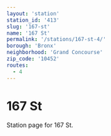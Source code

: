 ```yaml
---
layout: 'station'
station_id: '413'
slug: '167-st'
name: '167 St'
permalink: '/stations/167-st-4/'
borough: 'Bronx'
neighborhood: 'Grand Concourse'
zip_code: '10452'
routes:
  - 4
---
```

# 167 St

Station page for 167 St.
